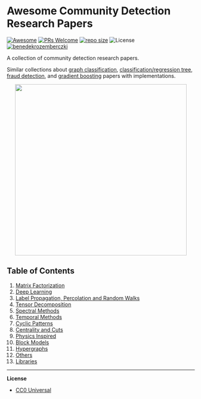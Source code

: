 # Awesome Community Detection Research Papers
[![Awesome](https://cdn.rawgit.com/sindresorhus/awesome/d7305f38d29fed78fa85652e3a63e154dd8e8829/media/badge.svg)](https://github.com/sindresorhus/awesome)
[![PRs Welcome](https://img.shields.io/badge/PRs-welcome-brightgreen.svg?style=flat-square)](http://makeapullrequest.com)
[![repo size](https://img.shields.io/github/repo-size/benedekrozemberczki/awesome-community-detection.svg)](https://github.com/benedekrozemberczki/awesome-community-detection/archive/master.zip)
![License](https://img.shields.io/github/license/benedekrozemberczki/awesome-community-detection.svg?color=blue) [![benedekrozemberczki](https://img.shields.io/twitter/follow/benrozemberczki?style=social&logo=twitter)](https://twitter.com/intent/follow?screen_name=benrozemberczki)

A collection of community detection research papers.

Similar collections about [graph classification](https://github.com/benedekrozemberczki/awesome-graph-classification), [classification/regression tree](https://github.com/benedekrozemberczki/awesome-decision-tree-papers), [fraud detection](https://github.com/benedekrozemberczki/awesome-fraud-detection-papers), and [gradient boosting](https://github.com/benedekrozemberczki/awesome-gradient-boosting-papers) papers with implementations.

<p align="center">
  <img width="460" src="coms.png">
</p>

## Table of Contents  

1. [Matrix Factorization](https://github.com/benedekrozemberczki/awesome-community-detection/blob/master/chapters/factorization.md)  
2. [Deep Learning](https://github.com/benedekrozemberczki/awesome-community-detection/blob/master/chapters/deep_learning.md) 
3. [Label Propagation, Percolation and Random Walks](https://github.com/benedekrozemberczki/awesome-community-detection/blob/master/chapters/label_propagation.md) 
4. [Tensor Decomposition](https://github.com/benedekrozemberczki/awesome-community-detection/blob/master/chapters/tensor_decomposition.md)
5. [Spectral Methods](https://github.com/benedekrozemberczki/awesome-community-detection/blob/master/chapters/spectral.md) 
6. [Temporal Methods](https://github.com/benedekrozemberczki/awesome-community-detection/blob/master/chapters/temporal.md) 
7. [Cyclic Patterns](https://github.com/benedekrozemberczki/awesome-community-detection/blob/master/chapters/cyclic.md)
8. [Centrality and Cuts](https://github.com/benedekrozemberczki/awesome-community-detection/blob/master/chapters/centrality.md) 
9. [Physics Inspired](https://github.com/benedekrozemberczki/awesome-community-detection/blob/master/chapters/physics.md)
10. [Block Models](https://github.com/benedekrozemberczki/awesome-community-detection/blob/master/chapters/blockmodels.md)
11. [Hypergraphs](https://github.com/benedekrozemberczki/awesome-community-detection/blob/master/chapters/hyper_graphs.md) 
12. [Others](https://github.com/benedekrozemberczki/awesome-community-detection/blob/master/chapters/others.md) 
13. [Libraries](https://github.com/benedekrozemberczki/awesome-community-detection/blob/master/chapters/libraries.md)

-------

**License**

- [CC0 Universal](https://github.com/benedekrozemberczki/awesome-community-detection/blob/master/LICENSE)
